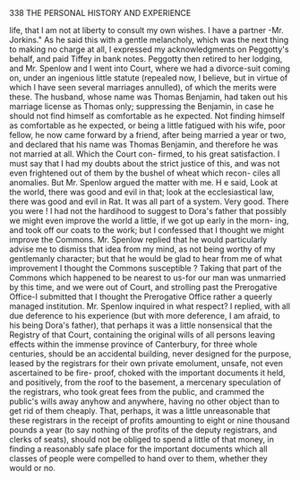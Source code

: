 338             THE PERSONAL HISTORY AND EXPERIENCE

life, that I am not at liberty to consult my own wishes. I have a partner
-Mr. Jorkins."
    As he said this with a gentle melancholy, which was the next thing to
making no charge at all, I expressed my acknowledgments on Peggotty's
behalf, and paid Tiffey in bank notes. Peggotty then retired to her lodging,
and Mr. Spenlow and I went into Court, where we had a divorce-suit
coming on, under an ingenious little statute (repealed now, I believe, but
in virtue of which I have seen several marriages annulled), of which the
merits were these. The husband, whose name was Thomas Benjamin,
had taken out his marriage license as Thomas only; suppressing the
Benjamin, in case he should not find himself as comfortable as he expected.
Not finding himself as comfortable as he expected, or being a little
fatigued with his wife, poor fellow, he now came forward by a friend,
after being married a year or two, and declared that his name was Thomas
Benjamin, and therefore he was not married at all. Which the Court con-
firmed, to his great satisfaction.
   I must say that I had my doubts about the strict justice of this, and
was not even frightened out of them by the bushel of wheat which recon-
ciles all anomalies. But Mr. Spenlow argued the matter with me. H e
said, Look at the world, there was good and evil in that; look at the
ecclesiastical law, there was good and evil in Rat. It was all part of a
system. Very good. There you were !
    I had not the hardihood to suggest to Dora's father that possibly
we might even improve the world a little, if we got up early in the morn-
ing, and took off our coats to the work; but I confessed that I thought
we might improve the Commons. Mr. Spenlow replied that he would
 particularly advise me to dismiss that idea from my mind, as not being
 worthy of my gentlemanly character; but that he would be glad to hear
 from me of what improvement I thought the Commons susceptible ?
    Taking that part of the Commons which happened to be nearest to
 us-for our man was unmarried by this time, and we were out of Court,
 and strolling past the Prerogative Office-I submitted that I thought
 the Prerogative Office rather a queerly managed institution. Mr.
 Spenlow inquired in what respect? I replied, with all due deference to
 his experience (but with more deference, I am afraid, to his being Dora's
father), that perhaps it was a little nonsensical that the Registry of that
 Court, containing the original wills of all persons leaving effects within
 the immense province of Canterbury, for three whole centuries, should be an
 accidental building, never designed for the purpose, leased by the registrars
 for their own private emolument, unsafe, not even ascertained to be fire-
 proof, choked with the important documents it held, and positively, from
 the roof to the basement, a mercenary speculation of the registrars, who
 took great fees from the public, and crammed the public's wills away
 anyhow and anywhere, having no other object than to get rid of them
 cheaply. That, perhaps, it was a little unreasonable that these registrars
 in the receipt of profits amounting to eight or nine thousand pounds a
 year (to say nothing of the profits of the deputy registrars, and clerks of
 seats), should not be obliged to spend a little of that money, in finding a
 reasonably safe place for the important documents which all classes of
 people were compelled to hand over to them, whether they would or no.
